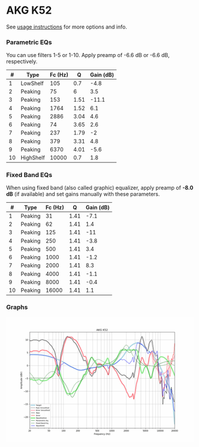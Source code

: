 # AKG K52
See [usage instructions](https://github.com/jaakkopasanen/AutoEq#usage) for more options and info.

### Parametric EQs
You can use filters 1-5 or 1-10. Apply preamp of -6.6 dB or -6.6 dB, respectively.

|   # | Type      |   Fc (Hz) |    Q |   Gain (dB) |
|-----|-----------|-----------|------|-------------|
|   1 | LowShelf  |       105 | 0.7  |        -4.8 |
|   2 | Peaking   |        75 | 6    |         3.5 |
|   3 | Peaking   |       153 | 1.51 |       -11.1 |
|   4 | Peaking   |      1764 | 1.52 |         6.1 |
|   5 | Peaking   |      2886 | 3.04 |         4.6 |
|   6 | Peaking   |        74 | 3.65 |         2.6 |
|   7 | Peaking   |       237 | 1.79 |        -2   |
|   8 | Peaking   |       379 | 3.31 |         4.8 |
|   9 | Peaking   |      6370 | 4.01 |        -5.6 |
|  10 | HighShelf |     10000 | 0.7  |         1.8 |

### Fixed Band EQs
When using fixed band (also called graphic) equalizer, apply preamp of **-8.0 dB** (if available) and set gains manually with these parameters.

|   # | Type    |   Fc (Hz) |    Q |   Gain (dB) |
|-----|---------|-----------|------|-------------|
|   1 | Peaking |        31 | 1.41 |        -7.1 |
|   2 | Peaking |        62 | 1.41 |         1.4 |
|   3 | Peaking |       125 | 1.41 |       -11   |
|   4 | Peaking |       250 | 1.41 |        -3.8 |
|   5 | Peaking |       500 | 1.41 |         3.4 |
|   6 | Peaking |      1000 | 1.41 |        -1.2 |
|   7 | Peaking |      2000 | 1.41 |         8.3 |
|   8 | Peaking |      4000 | 1.41 |        -1.1 |
|   9 | Peaking |      8000 | 1.41 |        -0.4 |
|  10 | Peaking |     16000 | 1.41 |         1.1 |

### Graphs
![](./AKG%20K52.png)
